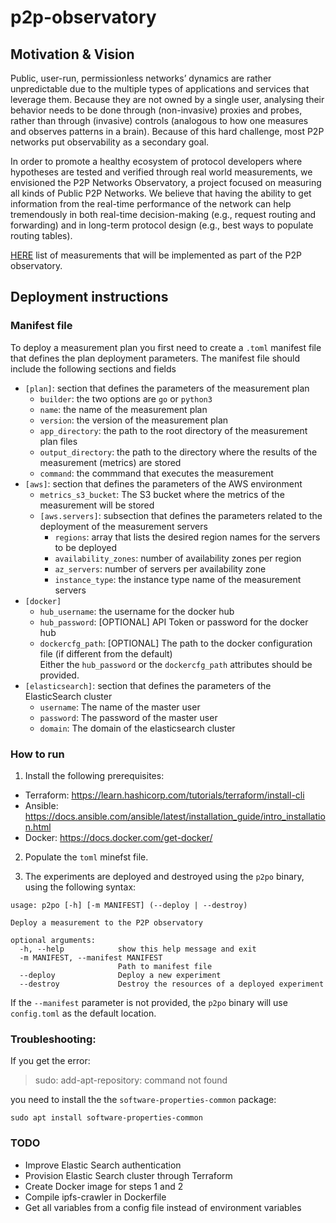 # p2p-observatory

## Motivation & Vision
Public, user-run, permissionless networks’ dynamics are rather unpredictable due to the multiple types of applications and services that leverage them. Because they are not owned by a single user, analysing their behavior needs to be done through (non-invasive) proxies and probes, rather than through (invasive) controls (analogous to how one measures and observes patterns in a brain). Because of this hard challenge, most P2P networks put observability as a secondary goal.

In order to promote a healthy ecosystem of protocol developers where hypotheses are tested and verified through real world measurements, we envisioned the P2P Networks Observatory,  a project focused on measuring all kinds of Public P2P Networks. We believe that having the ability to get information from the real-time performance of the network can help tremendously in both real-time decision-making (e.g., request routing and forwarding) and in long-term protocol design (e.g., best ways to populate routing tables).

[HERE](docs/RFMs.md) list of measurements that will be implemented as part of the P2P observatory.

## Deployment instructions

### Manifest file

To deploy a measurement plan you first need to create a `.toml` manifest file that defines the plan deployment parameters. 
The manifest file should include the following sections and fields

- `[plan]`: section that defines the parameters of the measurement plan
  - `builder`: the two options are `go` or `python3`
  - `name`: the name of the measurement plan
  - `version`: the version of the measurement plan
  - `app_directory`: the path to the root directory of the measurement plan files
  - `output_directory`: the path to the directory where the results of the measurement (metrics) are stored
  - `command`: the commmand that executes the measurement
- `[aws]`: section that defines the parameters of the AWS environment
  - `metrics_s3_bucket`: The S3 bucket where the metrics of the measurement will be stored
  - `[aws.servers]`: subsection that defines the parameters related to the deployment of the measurement servers
    - `regions`: array that lists the desired region names for the servers to be deployed
    - `availability_zones`: number of availability zones per region
    - `az_servers`: number of servers per availability zone
    - `instance_type`: the instance type name of the measurement servers
- `[docker]`
  - `hub_username`: the username for the docker hub
  - `hub_password`: [OPTIONAL] API Token or password for the docker hub
  - `dockercfg_path`: [OPTIONAL] The path to the docker configuration file (if different from the default)  
  Either the `hub_password` or the `dockercfg_path` attributes should be provided.
- `[elasticsearch]`: section that defines the parameters of the ElasticSearch cluster
  - `username`: The name of the master user
  - `password`: The password of the master user
  - `domain`: The domain of the elasticsearch cluster


### How to run

1. Install the following prerequisites:
  * Terraform: https://learn.hashicorp.com/tutorials/terraform/install-cli
  * Ansible: https://docs.ansible.com/ansible/latest/installation_guide/intro_installation.html
  * Docker: https://docs.docker.com/get-docker/

2. Populate the `toml` minefst file.

3. The experiments are deployed and destroyed using the `p2po` binary, using the following syntax:

```
usage: p2po [-h] [-m MANIFEST] (--deploy | --destroy)

Deploy a measurement to the P2P observatory

optional arguments:
  -h, --help            show this help message and exit
  -m MANIFEST, --manifest MANIFEST
                        Path to manifest file
  --deploy              Deploy a new experiment
  --destroy             Destroy the resources of a deployed experiment
```

If the `--manifest` parameter is not provided, the `p2po` binary will use `config.toml` as the default location.

### Troubleshooting:

If you get the error:
> sudo: add-apt-repository: command not found

you need to install the the `software-properties-common` package:

`sudo apt install software-properties-common`

### TODO

- Improve Elastic Search authentication
- Provision Elastic Search cluster through Terraform
- Create Docker image for steps 1 and 2
- Compile ipfs-crawler in Dockerfile
- Get all variables from a config file instead of environment variables
